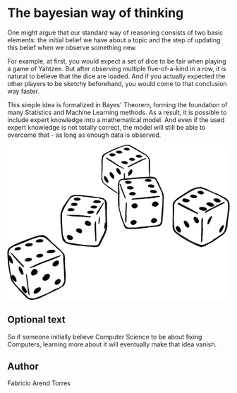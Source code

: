 <!-- BEGIN TITLE -->
# The bayesian way of thinking
<!-- END TITLE -->

<!-- BEGIN BODY -->
One might argue that our standard way of reasoning consists of two basic elements: 
the initial belief we have about a topic and the step of updating this belief when we observe something new. 

For example, at first, you would expect a set of dice to be fair when playing a game of Yahtzee. But after observing multiple five-of-a-kind in a row, it is natural to believe that the dice are loaded.
And if you actually expected the other players to be sketchy beforehand, you would come to that conclusion  way faster.

This simple idea is formalized in Bayes' Theorem, forming the foundation of many Statistics and Machine Learning methods.
As a result, it is possible to include expert knowledge into a mathematical model.
And even if the used expert knowledge is not totally correct, the model will still be able to overcome that - as long as enough data is observed.
<!-- END BODY -->

![Bayes Dice](../images/image-091-bayes-theorem.svg)

## Optional text
<!-- BEGIN OPTIONAL -->
So if someone initially believe Computer Science to be about fixing Computers, learning more about it will eventually make that idea vanish.
<!-- END OPTIONAL -->



## Author
<!-- BEGIN AUTHOR -->
Fabricio Arend Torres
<!-- END AUTHOR -->

